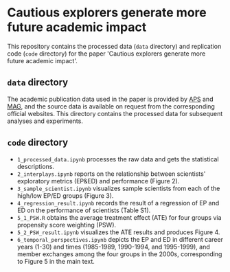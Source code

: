 # Cautious explorers generate more future academic impact
This repository contains the processed data (`data` directory) and replication code (`code` directory) for the paper 'Cautious explorers generate more future academic impact'. 

## `data` directory
The academic publication data used in the paper is provided by [APS](https://journals.aps.org/datasets) and [MAG](https://learn.microsoft.com/en-us/academic-services/graph/), and the source data is available on request from the corresponding official websites. This directory contains the processed data for subsequent analyses and experiments.

## `code` directory
- `1_processed_data.ipynb` processes the raw data and gets the statistical descriptions.
- `2_interplays.ipynb` reports on the relationship between scientists' exploratory metrics (EP&ED) and performance (Figure 2).
- `3_sample_scientist.ipynb` visualizes sample scientists from each of the high/low EP/ED groups (Figure 3).
- `4_regression_result.ipynb` records the result of a regression of EP and ED on the performance of scientists (Table S1).
- `5_1_PSW.R` obtains the average treatment effect (ATE) for four groups via propensity score weighting (PSW).
- `5_2_PSW_result.ipynb` visualizes the ATE results and produces Figure 4.
- `6_temporal_perspectives.ipynb` depicts the EP and ED in different career years (1-30) and times (1985-1989, 1990-1994, and 1995-1999), and member exchanges among the four groups in the 2000s, corresponding to Figure 5 in the main text.